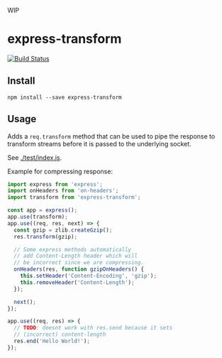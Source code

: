WIP

# express-transform

[![Build Status](https://travis-ci.org/olalonde/express-transform.svg)](https://travis-ci.org/olalonde/express-transform)

## Install

```
npm install --save express-transform
```

## Usage

Adds a `req.transform` method that can be used to pipe the response
to transform streams before it is passed to the underlying socket.

See [./test/index.js](./test/index.js).

Example for compressing response:

```javascript
import express from 'express';
import onHeaders from 'on-headers';
import transform from 'express-transform';

const app = express();
app.use(transform);
app.use((req, res, next) => {
  const gzip = zlib.createGzip();
  res.transform(gzip);

  // Some express methods automatically
  // add Content-Length header which will
  // be incorrect since we are compressing.
  onHeaders(res, function gzipOnHeaders() {
    this.setHeader('Content-Encoding', 'gzip');
    this.removeHeader('Content-Length');
  });

  next();
});

app.use((req, res) => {
  // TODO: doesnt work with res.send because it sets
  // (incorrect) content-length
  res.end('Hello World!');
});
```
